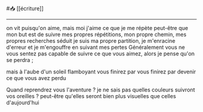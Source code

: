 #📥 [[écriture]]

---
on vit puisqu'on aime, mais moi j'aime ce que je me répète
peut-être que mon but est de suivre mes propres répétitions, mon propre chemin, mes propres recherches
séduit je suis ma propre partition, je m'enracine d'erreur et je m'engouffre en suivant mes pertes
Généralement vous ne vous sentez pas capable de suivre ce que vous aimez, alors je pense qu'on se perdra ;

mais à l'aube d'un soleil flamboyant vous finirez par vous finirez par devenir ce que vous avez perdu

Quand reprendrez vous l'aventure ? je ne sais pas 
quelles couleurs suivront vos oreilles ? peut-être qu'elles seront bien plus visuelles que celles d'aujourd'hui
